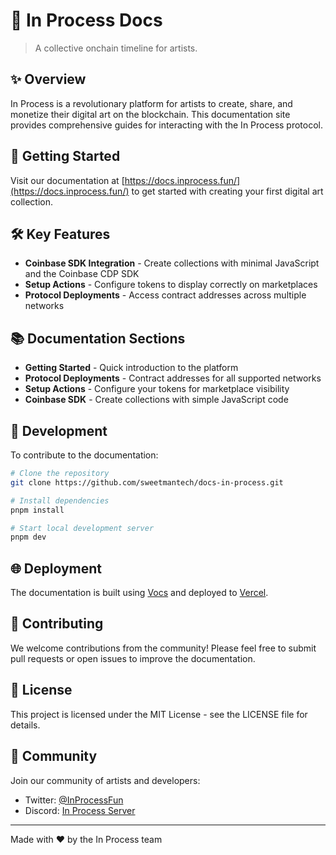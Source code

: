 # 🎨 In Process Docs

> A collective onchain timeline for artists.

## ✨ Overview

In Process is a revolutionary platform for artists to create, share, and monetize their digital art on the blockchain. This documentation site provides comprehensive guides for interacting with the In Process protocol.

## 🚀 Getting Started

Visit our documentation at [https://docs.inprocess.fun/](https://docs.inprocess.fun/) to get started with creating your first digital art collection.

## 🛠️ Key Features

- **Coinbase SDK Integration** - Create collections with minimal JavaScript and the Coinbase CDP SDK
- **Setup Actions** - Configure tokens to display correctly on marketplaces
- **Protocol Deployments** - Access contract addresses across multiple networks

## 📚 Documentation Sections

- **Getting Started** - Quick introduction to the platform
- **Protocol Deployments** - Contract addresses for all supported networks
- **Setup Actions** - Configure your tokens for marketplace visibility
- **Coinbase SDK** - Create collections with simple JavaScript code

## 🔧 Development

To contribute to the documentation:

```bash
# Clone the repository
git clone https://github.com/sweetmantech/docs-in-process.git

# Install dependencies
pnpm install

# Start local development server
pnpm dev
```

## 🌐 Deployment

The documentation is built using [Vocs](https://vocs.dev/) and deployed to [Vercel](https://vercel.com/).

## 🤝 Contributing

We welcome contributions from the community! Please feel free to submit pull requests or open issues to improve the documentation.

## 📜 License

This project is licensed under the MIT License - see the LICENSE file for details.

## 💬 Community

Join our community of artists and developers:

- Twitter: [@InProcessFun](https://twitter.com/InProcessFun)
- Discord: [In Process Server](https://discord.gg/inprocess)

---

Made with ❤️ by the In Process team
